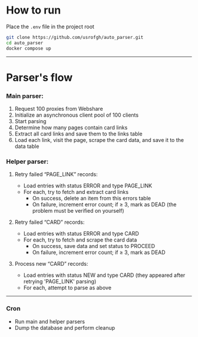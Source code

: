 # How to run

Place the `.env` file in the project root
```bash
git clone https://github.com/usrofgh/auto_parser.git
cd auto_parser
docker compose up
```
---

# Parser's flow

### Main parser:

1. Request 100 proxies from Webshare 
2. Initialize an asynchronous client pool of 100 clients 
3. Start parsing 
4. Determine how many pages contain card links 
5. Extract all card links and save them to the links table 
6. Load each link, visit the page, scrape the card data, and save it to the data table

### Helper parser:

1. Retry failed “PAGE_LINK” records:
   * Load entries with status ERROR and type PAGE_LINK 
   * For each, try to fetch and extract card links 
     * On success, delete an item from this errors table
     * On failure, increment error count; if ≥ 3, mark as DEAD (the problem must be verified on yourself)


2. Retry failed “CARD” records:
   * Load entries with status ERROR and type CARD
   * For each, try to fetch and scrape the card data
     * On success, save data and set status to PROCEED 
     * On failure, increment error count; if ≥ 3, mark as DEAD


3. Process new “CARD” records:
   * Load entries with status NEW and type CARD (they appeared after retrying 'PAGE_LINK' parsing) 
   * For each, attempt to parse as above

---

### Cron
* Run main and helper parsers 
* Dump the database and perform cleanup
